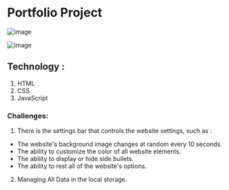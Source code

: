 # Portfolio Project

![image](https://user-images.githubusercontent.com/92198960/192011740-e513c004-f398-4763-8a09-f7baa0095cd6.png)

![image](https://user-images.githubusercontent.com/92198960/192012026-d7e8ac60-35b8-47d9-b055-5faa887cbf47.png)


## Technology : 

1. HTML
2. CSS
3. JavaScript

### Challenges: 

1. There is the settings bar that controls the website settings, such as :
  - The website's background image changes at random every 10 seconds.
  - The ability to customize the color of all website elements.
  - The ability to display or hide side bullets.
  - The ability to rest all of the website's options. 
  
2. Managing All Data in the local storage.
